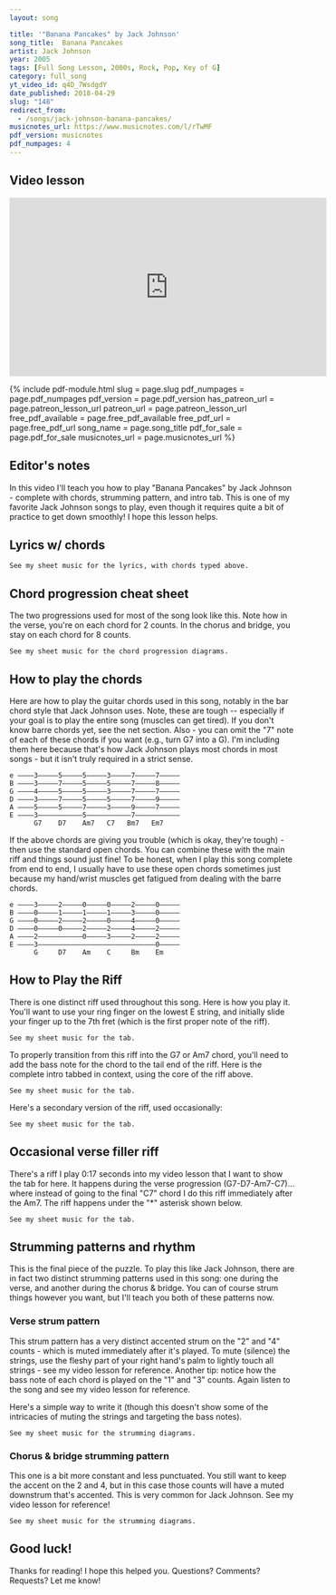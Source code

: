 ```yaml
---
layout: song

title: '"Banana Pancakes" by Jack Johnson'
song_title:  Banana Pancakes
artist: Jack Johnson
year: 2005
tags: [Full Song Lesson, 2000s, Rock, Pop, Key of G]
category: full_song
yt_video_id: q4D_7WsdgdY
date_published: 2018-04-29
slug: "148"
redirect_from:
  - /songs/jack-johnson-banana-pancakes/
musicnotes_url: https://www.musicnotes.com/l/rTwMF
pdf_version: musicnotes
pdf_numpages: 4
---
```


## Video lesson

<iframe width="560" height="315" src="https://www.youtube.com/embed/q4D_7WsdgdY?showinfo=0" frameborder="0" allowfullscreen></iframe>

{% include pdf-module.html slug = page.slug pdf_numpages = page.pdf_numpages pdf_version = page.pdf_version has_patreon_url = page.patreon_lesson_url patreon_url = page.patreon_lesson_url free_pdf_available = page.free_pdf_available free_pdf_url = page.free_pdf_url song_name = page.song_title pdf_for_sale = page.pdf_for_sale musicnotes_url = page.musicnotes_url %}

## Editor's notes

In this video I'll teach you how to play "Banana Pancakes" by Jack Johnson - complete with chords, strumming pattern, and intro tab. This is one of my favorite Jack Johnson songs to play, even though it requires quite a bit of practice to get down smoothly! I hope this lesson helps.

## Lyrics w/ chords

    See my sheet music for the lyrics, with chords typed above.

<!-- MAIN RIFF

    e –––––––––––––––––––––––––––5––––––––––––––––––––––––––––––3–––
    B –––––––––––––––––––––––––––5––––––––––––––––––––––––––––––3–––
    G –––––––––––––––––––––––––––5––––––––––––––––––––––––––––––4–––
    D ––––––––––––––––––––––––x––5–––––––––––––––––––––––––––x––3–––
    A ––––––5–––––––––––––––––x––7–––––––––5–––––––––––––––––x––5–––
    E ––/7–––––7––5––3––0––5––x––5–––––/7–––––7––5––3––0––3––x––3–––
                                Am7                             G7

INTRO

    riff → Am7 ... riff → G7 ....

    (riff)                             Am7
    Well, can’t you see that it’s just raining
    (riff)                     G7            D7
    There ain’t no need to go outside... but baby,

VERSE
               G7      D7            Am7         C7
    You hardly even notice... when I try to show you this
            G7            D7                Am7                  C7
    Song is meant to keep you... from doing what you’re supposed to
           G7        D7          Am7            C7
    Waking up too early... maybe we could sleep in
               G7      D7                    Am7          C7
    Make you banana pancakes... pretend like it’s the weekend

CHORUS
        Am7    (riff)                          G7
        Now... and we could pretend it all the time, yeah
        G7     (riff)                      Am7
        ...... can’t you see that its just raining
        Am7    (riff)                     G7                 D7
        ...... there ain’t no need to go outside... but just maybe,

    Laka ukulele, Mama made a baby
    Really don’t mind the breakfast ‘cause you’re my little lady
    Lady, lady love me, ‘cause I love to lay here lazy
    We could close the curtains, pretend like there’s no world outside

        We could pretend it all the time
        Can’t you see that it’s just raining
        There ain’t no need to go outside

BRIDGE
                                    Am7                  G7
            Ain’t no need, ain’t no need... Hmmmm, hmmmm mmmm...
                                     Am7                              G7
            Can’t you see, can’t you see... Rain all day and I don’t mind
                Am7                                                       D7
            The telephone’s singing ringing, its too early don’t pick it up
                                        Am7
            We don’t need to, we’ve got everything we need right here
                                      D7
            And everything we need is enough

                                      Bm
                Just so easy when the whole world fits inside of your arms
                      Em             D             C
                Do we really need to pay attention to the alarm
                        G7         D7            G7          D7
                Wake up slow, hmmm mmmm, wake up slow... but baby,

    You hardly even notice... when I try to show you this
    Song is meant to keep you... from doing what you’re supposed to
    Waking up too early... maybe we could sleep in
    Make you banana pancakes... pretend like it’s the weekend now

        And we could pretend it all the time, yeah
        Can’t you see that its just raining
        There ain’t no need to go outside

        Ain’t no need, ain’t no need
        Rain all day and I really, really, really don’t mind
        Can’t you see, can’t you see
        You gotta wake up slow -->

## Chord progression cheat sheet

The two progressions used for most of the song look like this. Note how in the verse, you're on each chord for 2 counts. In the chorus and bridge, you stay on each chord for 8 counts.

    See my sheet music for the chord progression diagrams.

<!-- Verse:

"You hardly even notice..."
G7      D7      Am7     C7
1   2   3   4   1   2   3   4    -->

<!-- Chorus and bridge:

"Telephone is ringing singing, it's too early don't pick it up"
"We've got everything we need right here, and everything we need is enough"
Am7                             D7
1   2   3   4   1   2   3   4   1   2   3   4   1   2   3   4   

"It's so easy when the whole world fits in your arms..."
Bm                              Em      D       C
1   2   3   4   1   2   3   4   1   2   3   4   1   2   3   4   

"Wake up slow, wake up slow"
G7              D7              G7              D7
1   2   3   4   1   2   3   4   1   2   3   4   1   2   3   4    -->

## How to play the chords

Here are how to play the guitar chords used in this song, notably in the bar chord style that Jack Johnson uses. Note, these are tough -- especially if your goal is to play the entire song (muscles can get tired). If you don't know barre chords yet, see the net section. Also - you can omit the "7" note of each of these chords if you want (e.g., turn G7 into a G). I'm including them here because that's how Jack Johnson plays most chords in most songs - but it isn't truly required in a strict sense.

    e ––––3–––––5–––––5–––––3–––––7–––––7–––––
    B ––––3–––––7–––––5–––––5–––––7–––––8–––––
    G ––––4–––––5–––––5–––––3–––––7–––––7–––––
    D ––––3–––––7–––––5–––––5–––––7–––––9–––––
    A ––––5–––––5–––––7–––––3–––––9–––––7–––––
    E ––––3–––––––––––5–––––––––––7–––––––––––
          G7    D7    Am7   C7   Bm7   Em7

If the above chords are giving you trouble (which is okay, they're tough) - then use the standard open chords. You can combine these with the main riff and things sound just fine! To be honest, when I play this song complete from end to end, I usually have to use these open chords sometimes just because my hand/wrist muscles get fatigued from dealing with the barre chords.

    e ––––3–––––2–––––0–––––0–––––2–––––0–––––
    B ––––0–––––1–––––1–––––1–––––3–––––0–––––
    G ––––0–––––2–––––2–––––0–––––4–––––0–––––
    D ––––0–––––0–––––2–––––2–––––4–––––2–––––
    A ––––2–––––––––––0–––––3–––––2–––––2–––––
    E ––––3–––––––––––––––––––––––––––––0–––––
          G     D7    Am    C     Bm    Em

## How to Play the Riff

There is one distinct riff used throughout this song. Here is how you play it. You'll want to use your ring finger on the lowest E string, and initially slide your finger up to the 7th fret (which is the first proper note of the riff).

    See my sheet music for the tab.

<!-- e ––––––––––––––––––––––––
B ––––––––––––––––––––––––
G ––––––––––––––––––––––––
D ––––––––––––––––––––––––
A –––––––5––––––––––––––––
E –––/7–––––7––5––3––0––––   <--- use your left ringer on the first note -->

To properly transition from this riff into the G7 or Am7 chord, you'll need to add the bass note for the chord to the tail end of the riff. Here is the complete intro tabbed in context, using the core of the riff above.

    See my sheet music for the tab.

<!-- e -|––––––––––––––––––––––––––––5–––––|––––––––––––––––––––––––––––3–––––|–
B -|––––––––––––––––––––––––––––5–––––|––––––––––––––––––––––––––––3–––––|–
G -|––––––––––––––––––––––––––––5–––––|––––––––––––––––––––––––––––4–––––|–
D -|–––––––––––––––––––––––––x––5–––––|–––––––––––––––––––––––––x––3–––––|–
A -|–––––––5–––––––––––––––––x––7–––––|–––––––5–––––––––––––––––x––5–––––|–
E -|–––/7–––––7––5––3––0––5––x––5–––––|–––/7–––––7––5––3––0––3––x––3–––––|–
                               Am7                                 G7 -->

Here's a secondary version of the riff, used occasionally:

    See my sheet music for the tab.

<!-- e –––––––––––––––––––––––––––5––––––––––––––––––––––––––––––3–––
B –––––––––––––––––––––––––––5––––––––––––––––––––––––––––––3–––
G –––––––––––––––––––––––––––5––––––––––––––––––––––––––––––4–––
D ––––––––––––––––––––––––x––5–––––––––––––––––––––––––––x––3–––
A ––––––5––7––5–––––––––––x––7–––––––––5–––––––––––––––––x––5–––
E ––/7–––––––––––7––0––5––x––5–––––/7–––––7––5––3––0––3––x––3–––
                            Am7                             G7 -->

## Occasional verse filler riff

There's a riff I play 0:17 seconds into my video lesson that I want to show the tab for here. It happens during the verse progression (G7-D7-Am7-C7)... where instead of going to the final "C7" chord I do this riff immediately after the Am7. The riff happens under the "*" asterisk shown below.


    See my sheet music for the tab.

<!-- *
e ––––––3–––––––5–––––––5–––––––––––
B ––––––3–––––––7–––––––5–––––––––––     Fingering below applies to the final 3 note riff only:
G ––––––4–––––––5–––––––5–––––––––––
D ––––––3–––––––7–––––––5–––––5–7––– <== use left index (5th fret) and left ring (7th fret)
A ––––––5–––5–––5–––––––7––/7––––––– <== slide with left ring finger
E ––3–––3–––––––––––5–––5–––––––––––
    G       D7      Am7     
    1 + 2 + 3 + 4 + 1 + 2 + 3 + 4 + -->

## Strumming patterns and rhythm

This is the final piece of the puzzle. To play this like Jack Johnson, there are in fact two distinct strumming patterns used in this song: one during the verse, and another during the chorus & bridge. You can of course strum things however you want, but I'll teach you both of these patterns now.

### Verse strum pattern

This strum pattern has a very distinct accented strum on the "2" and "4" counts - which is muted immediately after it's played. To mute (silence) the strings, use the fleshy part of your right hand's palm to lightly touch all strings - see my video lesson for reference. Another tip: notice how the bass note of each chord is played on the "1" and "3" counts. Again listen to the song and see my video lesson for reference.

Here's a simple way to write it (though this doesn't show some of the intricacies of muting the strings and targeting the bass notes).

    See my sheet music for the strumming diagrams.

<!-- 1     2     3     4     1     2     3     4     
↓     ↓     ↓     ↓     ↓     ↓     ↓     ↓  
     >           >           >           >   -->

<!-- Tabbed out, it would be: -->

<!-- e –––––––––3–x–––––––––5–x–––––––––5–x–––––––––3–x–––
B –––––––––3–x–––––––––7–x–––––––––5–x–––––––––5–x–––
G –––––––––4–x–––––––––5–x–––––––––5–x–––––––––3–x–––
D –––––––––3–x–––––––––7–x–––––––––5–x–––––––––5–x–––
A –––––––––5–x–––5–––––5–x–––––––––7–x–––3–––––3–x–––
E –––3–––––3–x–––––––––––––––5–––––5–x–––––––––––––––
           G7          D7          Am7         C7
     1     2     3     4     1     2     3     4   
     ↓     ↓     ↓     ↓     ↓     ↓     ↓     ↓  
           >           >           >           > -->

### Chorus & bridge strumming pattern

This one is a bit more constant and less punctuated. You still want to keep the accent on the 2 and 4, but in this case those counts will have a muted downstrum that's accented. This is very common for Jack Johnson. See my video lesson for reference!

    See my sheet music for the strumming diagrams.

<!-- 1  +  2  +  3  +  4  +  1  +  2  +  3  +  4  +  
D  U  x  U  D  U  x  U  D  U  x  U  D  U  x  U
      >           >           >           >   -->

## Good luck!

Thanks for reading! I hope this helped you. Questions? Comments? Requests? Let me know!
